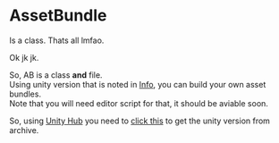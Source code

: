 # AssetBundle
Is a class. Thats all lmfao.

Ok jk jk.

So, AB is a class __and__ file.  
Using unity version that is noted in [Info](https://github.com/overmet15/WK-Modding-Docs/blob/main/Info.md), you can build your own asset bundles.  
Note that you will need editor script for that, it should be aviable soon.

So, using [Unity Hub](https://unity.com/download) you need to [click this](unityhub://2022.3.32f1) to get the unity version from archive.
